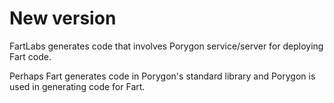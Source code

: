# New version

FartLabs generates code that involves Porygon service/server for deploying Fart code.

Perhaps Fart generates code in Porygon's standard library and Porygon is used in generating code for Fart.
